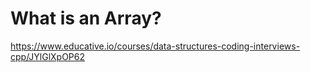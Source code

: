 # What is an Array?

<https://www.educative.io/courses/data-structures-coding-interviews-cpp/JYlGlXpOP62>
